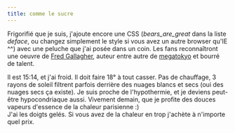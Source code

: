 ```yaml
---
title: comme le sucre
---
```


Frigorifié que je suis, j'ajoute encore une CSS (_bears_are_great_ dans la
liste _deface_, ou changez simplement le style si vous avez un autre browser
qu'IE ^^) avec une peluche que j'ai posée dans un coin. Les fans reconnaîtront
une oeuvre de [Fred Gallagher](http://www.fredart.com), auteur entre autre de
[megatokyo](http://www.megatokyo.com) et bourré de talent.

Il est 15:14, et j'ai froid. Il doit faire 18° à tout casser. Pas de
chauffage, 3 rayons de soleil filtrent parfois derrière des nuages blancs et
secs (oui des nuages secs ça existe). Je suis proche de l'hypothermie, et je
deviens peut-être hypocondriaque aussi. Vivement demain, que je profite des
douces vapeurs d'essence de la chaleur parisienne :)  
J'ai les doigts gelés. Si vous avez de la chaleur en trop j'achète à n'importe
quel prix.

